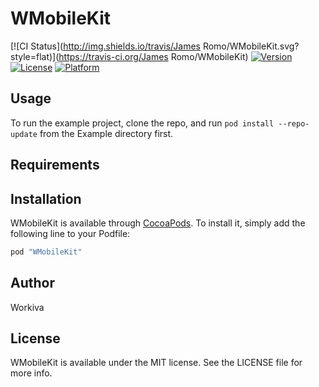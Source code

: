 # WMobileKit

[![CI Status](http://img.shields.io/travis/James Romo/WMobileKit.svg?style=flat)](https://travis-ci.org/James Romo/WMobileKit)
[![Version](https://img.shields.io/cocoapods/v/WMobileKit.svg?style=flat)](http://cocoapods.org/pods/WMobileKit)
[![License](https://img.shields.io/cocoapods/l/WMobileKit.svg?style=flat)](http://cocoapods.org/pods/WMobileKit)
[![Platform](https://img.shields.io/cocoapods/p/WMobileKit.svg?style=flat)](http://cocoapods.org/pods/WMobileKit)

## Usage

To run the example project, clone the repo, and run `pod install --repo-update` from the Example directory first.

## Requirements

## Installation

WMobileKit is available through [CocoaPods](http://cocoapods.org). To install
it, simply add the following line to your Podfile:

```ruby
pod "WMobileKit"
```

## Author

Workiva

## License

WMobileKit is available under the MIT license. See the LICENSE file for more info.
